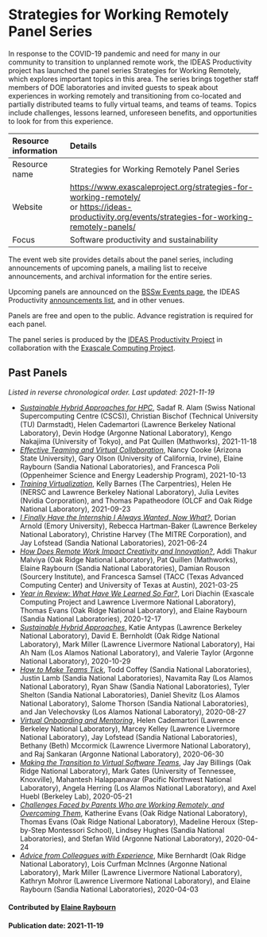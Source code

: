 


# Strategies for Working Remotely Panel Series

In response to the COVID-19 pandemic and need for many in our
community to transition to unplanned remote work, the IDEAS
Productivity project has launched the panel series Strategies for
Working Remotely, which explores important topics in this area. The
series brings together staff members of DOE laboratories and invited
guests to speak about experiences in working remotely and
transitioning from co-located and partially distributed teams to fully
virtual teams, and teams of teams. Topics include challenges, lessons
learned, unforeseen benefits, and opportunities to look for from this
experience.

Resource information | Details
:--- | :---
Resource name | Strategies for Working Remotely Panel Series
Website | https://www.exascaleproject.org/strategies-for-working-remotely/<br>or https://ideas-productivity.org/events/strategies-for-working-remotely-panels/
Focus | Software productivity and sustainability

The event web site provides details about the panel series, including
announcements of upcoming panels, a mailing list to receive
announcements, and archival information for the entire series.

Upcoming panels are announced on the [BSSw Events
page](https://bssw.io/events), the IDEAS Productivity [announcements
list](http://eepurl.com/cQCyJ5), and in other venues.

Panels are free and open to the public. Advance registration is
required for each panel.

The panel series is produced by the [IDEAS Productivity Project](https://ideas-productivity.org/) in collaboration with the [Exascale Computing Project](https://www.exascaleproject.org/).

## Past Panels
*Listed in reverse chronological order. Last updated: 2021-11-19*



- *[Sustainable Hybrid Approaches for HPC](https://ideas-productivity.org/events/strategies-for-working-remotely-panels/#panel012)*, Sadaf R. Alam (Swiss National Supercomputing Centre (CSCS)), Christian Bischof (Technical University (TU) Darmstadt), Helen Cademartori (Lawrence Berkeley National Laboratory), Devin Hodge (Argonne National Laboratory), Kengo Nakajima (University of Tokyo), and Pat Quillen (Mathworks), 2021-11-18
- *[Effective Teaming and Virtual Collaboration](https://ideas-productivity.org/events/strategies-for-working-remotely-panels/#panel011)*, Nancy Cooke (Arizona State University), Gary Olson (University of California, Irvine), Elaine Raybourn (Sandia National Laboratories), and Francesca Poli (Oppenheimer Science and Energy Leadership Program), 2021-10-13
- *[Training Virtualization](https://ideas-productivity.org/events/strategies-for-working-remotely-panels/#panel010)*, Kelly Barnes (The Carpentries), Helen He (NERSC and Lawrence Berkeley National Laboratory), Julia Levites (Nvidia Corporation), and Thomas Papatheodore (OLCF and Oak Ridge National Laboratory), 2021-09-23
- *[I Finally Have the Internship I Always Wanted, Now What?](https://ideas-productivity.org/events/strategies-for-working-remotely-panels/#panel009)*, Dorian Arnold (Emory University), Rebecca Hartman-Baker (Lawrence Berkeley National Laboratory), Christine Harvey (The MITRE Corporation), and Jay Lofstead (Sandia National Laboratories), 2021-06-24
- *[How Does Remote Work Impact Creativity and Innovation?](https://ideas-productivity.org/events/strategies-for-working-remotely-panels/#panel008)*, Addi Thakur Malviya (Oak Ridge National Laboratory), Pat Quillen (Mathworks), Elaine Raybourn (Sandia National Laboratories), Damian Rouson (Sourcery Institute), and Francesca Samsel (TACC (Texas Advanced Computing Center) and University of Texas at Austin), 2021-03-25
- *[Year in Review: What Have We Learned So Far?](https://ideas-productivity.org/events/strategies-for-working-remotely-panels/#panel007)*, Lori Diachin (Exascale Computing Project and Lawrence Livermore National Laboratory), Thomas Evans (Oak Ridge National Laboratory), and Elaine Raybourn (Sandia National Laboratories), 2020-12-17
- *[Sustainable Hybrid Approaches](https://ideas-productivity.org/events/strategies-for-working-remotely-panels/#panel006)*, Katie Antypas (Lawrence Berkeley National Laboratory), David E. Bernholdt (Oak Ridge National Laboratory), Mark Miller (Lawrence Livermore National Laboratory), Hai Ah Nam (Los Alamos National Laboratory), and Valerie Taylor (Argonne National Laboratory), 2020-10-29
- *[How to Make Teams Tick](https://ideas-productivity.org/events/strategies-for-working-remotely-panels/#panel005)*, Todd Coffey (Sandia National Laboratories), Justin Lamb (Sandia National Laboratories), Navamita Ray (Los Alamos National Laboratory), Ryan Shaw (Sandia National Laboratories), Tyler Shelton (Sandia National Laboratories), Daniel Shevitz (Los Alamos National Laboratory), Salome Thorson (Sandia National Laboratories), and Jan Velechovsky (Los Alamos National Laboratory), 2020-08-27
- *[Virtual Onboarding and Mentoring](https://ideas-productivity.org/events/strategies-for-working-remotely-panels/#panel004)*, Helen Cademartori (Lawrence Berkeley National Laboratory), Marcey Kelley (Lawrence Livermore National Laboratory), Jay Lofstead (Sandia National Laboratories), Bethany (Beth) Mccormick (Lawrence Livermore National Laboratory), and Raj Sankaran (Argonne National Laboratory), 2020-06-30
- *[Making the Transition to Virtual Software Teams](https://ideas-productivity.org/events/strategies-for-working-remotely-panels/#panel003)*, Jay Jay Billings (Oak Ridge National Laboratory), Mark Gates (University of Tennessee, Knoxville), Mahantesh Halappanavar (Pacific Northwest National Laboratory), Angela Herring (Los Alamos National Laboratory), and Axel Huebl (Berkeley Lab), 2020-05-21
- *[Challenges Faced by Parents Who are Working Remotely, and Overcoming Them](https://ideas-productivity.org/events/strategies-for-working-remotely-panels/#panel002)*, Katherine Evans (Oak Ridge National Laboratory), Thomas Evans (Oak Ridge National Laboratory), Madeline Heroux (Step-by-Step Montessori School), Lindsey Hughes (Sandia National Laboratories), and Stefan Wild (Argonne National Laboratory), 2020-04-24
- *[Advice from Colleagues with Experience](https://ideas-productivity.org/events/strategies-for-working-remotely-panels/#panel001)*, Mike Bernhardt (Oak Ridge National Laboratory), Lois Curfman McInnes (Argonne National Laboratory), Mark Miller (Lawrence Livermore National Laboratory), Kathryn Mohror (Lawrence Livermore National Laboratory), and Elaine Raybourn (Sandia National Laboratories), 2020-04-03


#### Contributed by [Elaine Raybourn](http://github.com/elaineraybourn "Elaine Raybourn GitHub Profile")
#### Publication date: 2021-11-19

<!---
Publish: yes
Categories: skills
Topics: online learning
Level: 2
Prerequisites: default
Aggregate: none
--->
